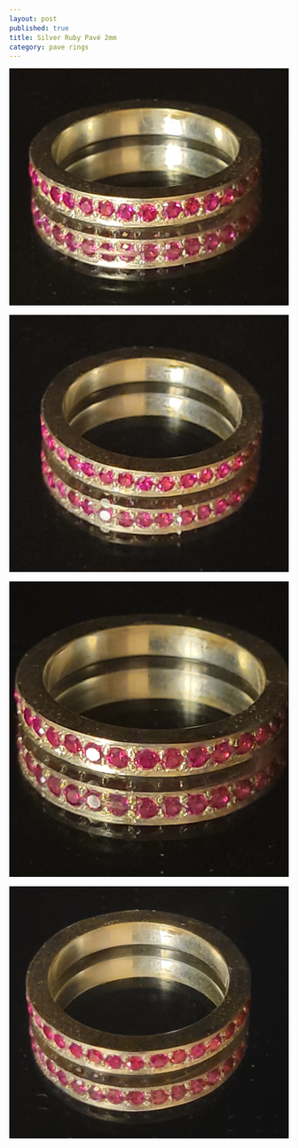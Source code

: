 ```yaml
---
layout: post
published: true
title: Silver Ruby Pavé 2mm
category: pave rings
---
```

![pave_silver_ruby_8-0.jpg](/images/jewelry/rings/pave_silver_ruby_8-0.jpg)
<!--more-->
![pave_silver_ruby_8-0.jpg](/images/jewelry/rings/pave_silver_ruby_8-1.jpg)

![pave_silver_ruby_8-0.jpg](/images/jewelry/rings/pave_silver_ruby_8-2.jpg)

![pave_silver_ruby_8-0.jpg](/images/jewelry/rings/pave_silver_ruby_8-3.jpg)
